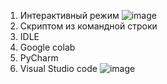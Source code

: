 1. Интерактивный режим
![image](https://github.com/user-attachments/assets/e85a99b2-bf88-4a73-ae99-125988e713ae)
2. Скриптом из командной строки
3. IDLE
4. Google colab
5. PyCharm
6. Visual Studio code
![image](https://github.com/user-attachments/assets/b2791c2c-7bc1-46d9-a544-6dc2e9dded85)
